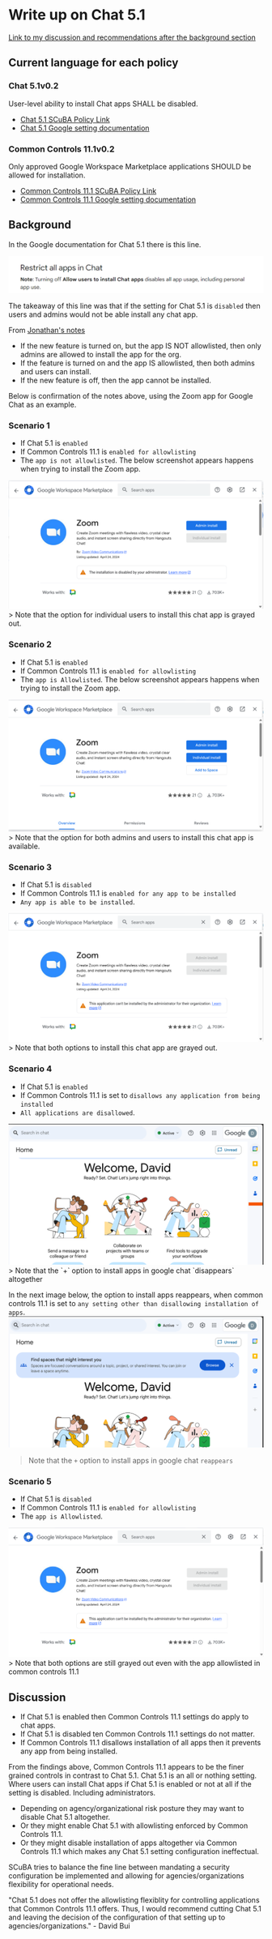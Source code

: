 # Write up on Chat 5.1

[Link to my discussion and recommendations after the background section](#discussion)

## Current language for each policy
### Chat 5.1v0.2
User-level ability to install Chat apps SHALL be disabled.

- [Chat 5.1 SCuBA Policy Link](https://github.com/cisagov/ScubaGoggles/blob/v0.2.0/baselines/Google%20Chat%20Minimum%20Viable%20Secure%20Configuration%20Baseline%20v0.2.md#gwschat51v02)
- [Chat 5.1 Google setting documentation](https://support.google.com/a/answer/7651360?product_name=UnuFlow&hl=en&visit_id=637916846359382524-3147840186&rd=1&src=supportwidget0&hl=en#zippy=%2Cstep-add-marketplace-apps-to-your-allowlist-optional%2Cstep-decide-what-apps-users-can-install%2Cstep-let-users-install-apps-in-chat)

### Common Controls 11.1v0.2
Only approved Google Workspace Marketplace applications SHOULD be allowed for installation.

- [Common Controls 11.1 SCuBA Policy Link](https://github.com/cisagov/ScubaGoggles/blob/v0.2.0/baselines/Common%20Controls%20Minimum%20Viable%20Secure%20Configuration%20Baseline%20v0.2.md#11-authorized-google-marketplace-apps)
- [Common Controls 11.1 Google setting documentation](https://support.google.com/a/answer/6089179?fl=1)

## Background 

In the Google documentation for Chat 5.1 there is this line.

<img src="images/chatdocumentation.png">

The takeaway of this line was that if the setting for Chat 5.1 is `disabled` then users and admins would not be able install any chat app.

From [Jonathan's notes](https://github.com/cisagov/ScubaGoggles/issues/222#issuecomment-2037786328) 
- If the new feature is turned on, but the app IS NOT allowlisted, then only admins are allowed to install the app for the org.
- If the feature is turned on and the app IS allowlisted, then both admins and users can install.
- If the new feature is off, then the app cannot be installed.

Below is confirmation of the notes above, using the Zoom app for Google Chat as an example.

### Scenario 1
- If Chat 5.1 is `enabled`
- If Common Controls 11.1 is `enabled for allowlisting`
- The `app is not allowlisted`. 
The below screenshot appears happens when trying to install the Zoom app.

<img src="images/Chat 5.1 is enabled and CC 11.1 is enabled for allowlisting with the app not allowlist.png">
> Note that the option for individual users to install this chat app is grayed out.

### Scenario 2
- If Chat 5.1 is `enabled`
- If Common Controls 11.1 is `enabled for allowlisting`
- The `app is Allowlisted`. 
The below screenshot appears happens when trying to install the Zoom app.
<img src="images/Chat 5.1 is enabled and CC 11.1 is configured for allowlists and the app is allowlisted.png">
> Note that the option for both admins and users to install this chat app is available.

### Scenario 3
- If Chat 5.1 is `disabled`
- If Common Controls 11.1 is `enabled for any app to be installed`
- `Any app is able to be installed`. 
<img src="images/Chat 5.1 is disabled but CC 11.1 is enabled with any app able to be installed without allowlist.png">
> Note that both options to install this chat app are grayed out.

### Scenario 4
- If Chat 5.1 is `enabled`
- If Common Controls 11.1 is set to `disallows any application from being installed`
- `All applications are disallowed`. 
<img src="images/Chat 5.1 is enabled but CC11 restricts any app from being enabled.png">
> Note that the `+` option to install apps in google chat `disappears` altogether


In the next image below, the option to install apps reappears, when common controls 11.1 is set to `any setting other than disallowing installation of apps`.
<img src="images/Common Controls 11.1 is enabled in any form.png">
> Note that the `+` option to install apps in google chat `reappears`

### Scenario 5
- If Chat 5.1 is `disabled`
- If Common Controls 11.1 is `enabled for allowlisting`
- The `app is Allowlisted`. 
<img src="images/Chat 5.1 is disabled but CC 11.1 is enabled but the app is allowlisted.png">
> Note that both options are still grayed out even with the app allowlisted in common controls 11.1

## Discussion
- If Chat 5.1 is enabled then Common Controls 11.1 settings do apply to chat apps.
- If Chat 5.1 is disabled ten Common Controls 11.1 settings do not matter.
- If Common Controls 11.1 disallows installation of all apps then it prevents any app from being installed. 

From the findings above, Common Controls 11.1 appears to be the finer grained controls in contrast to Chat 5.1.
Chat 5.1 is an all or nothing setting. 
Where users can install Chat apps if Chat 5.1 is enabled or not at all if the setting is disabled. Including administrators. 

- Depending on agency/organizational risk posture they may want to disable Chat 5.1 altogether.
- Or they might enable Chat 5.1 with allowlisting enforced by Common Controls 11.1.
- Or they might disable installation of apps altogether via Common Controls 11.1 which makes any Chat 5.1 setting configuration ineffectual. 

SCuBA tries to balance the fine line between mandating a security configuration be implemented and allowing for agencies/organizations flexibility for operational needs. 

"Chat 5.1 does not offer the allowlisting flexiblity for controlling applications that Common Controls 11.1 offers. Thus, I would recommend cutting Chat 5.1 and leaving the decision of the configuration of that setting up to agencies/organizations." - David Bui
